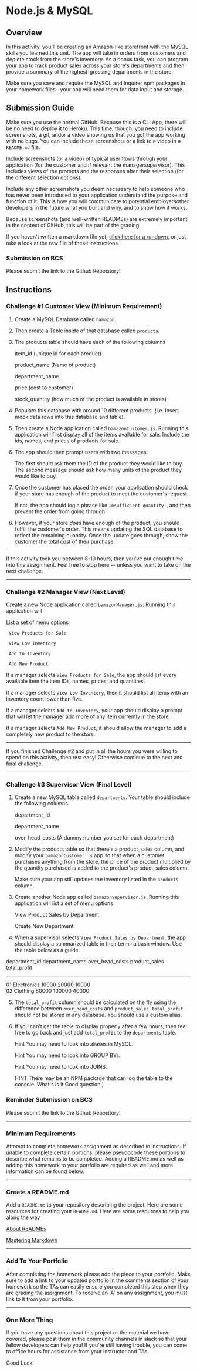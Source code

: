 # Node.js & MySQL

## Overview

In this activity, you'll be creating an Amazon-like storefront with the MySQL skills you learned this unit. The app will take in orders from customers and deplete stock from the store's inventory. As a bonus task, you can program your app to track product sales across your store's departments and then provide a summary of the highest-grossing departments in the store.

Make sure you save and require the MySQL and Inquirer npm packages in your homework files--your app will need them for data input and storage.

## Submission Guide

Make sure you use the normal GitHub. Because this is a CLI App, there will be no need to deploy it to Heroku. This time, though, you need to include screenshots, a gif, andor a video showing us that you got the app working with no bugs. You can include these screenshots or a link to a video in a `README.md` file.

 Include screenshots (or a video) of typical user flows through your application (for the customer and if relevant the managersupervisor). This includes views of the prompts and the responses after their selection (for the different selection options).

 Include any other screenshots you deem necessary to help someone who has never been introduced to your application understand the purpose and function of it. This is how you will communicate to potential employersother developers in the future what you built and why, and to show how it works. 

 Because screenshots (and well-written READMEs) are extremely important in the context of GitHub, this will be part of the grading.

If you haven't written a markdown file yet, [click here for a rundown](httpsguides.github.comfeaturesmastering-markdown), or just take a look at the raw file of these instructions.

### Submission on BCS

 Please submit the link to the Github Repository!

## Instructions

### Challenge #1 Customer View (Minimum Requirement)

1. Create a MySQL Database called `bamazon`.

2. Then create a Table inside of that database called `products`.

3. The products table should have each of the following columns

    item_id (unique id for each product)

    product_name (Name of product)

    department_name

    price (cost to customer)

    stock_quantity (how much of the product is available in stores)

4. Populate this database with around 10 different products. (i.e. Insert mock data rows into this database and table).

5. Then create a Node application called `bamazonCustomer.js`. Running this application will first display all of the items available for sale. Include the ids, names, and prices of products for sale.

6. The app should then prompt users with two messages.

    The first should ask them the ID of the product they would like to buy.
    The second message should ask how many units of the product they would like to buy.

7. Once the customer has placed the order, your application should check if your store has enough of the product to meet the customer's request.

    If not, the app should log a phrase like `Insufficient quantity!`, and then prevent the order from going through.

8. However, if your store _does_ have enough of the product, you should fulfill the customer's order.
    This means updating the SQL database to reflect the remaining quantity.
    Once the update goes through, show the customer the total cost of their purchase.

- - -

 If this activity took you between 8-10 hours, then you've put enough time into this assignment. Feel free to stop here -- unless you want to take on the next challenge.

- - -

### Challenge #2 Manager View (Next Level)

 Create a new Node application called `bamazonManager.js`. Running this application will

   List a set of menu options

     View Products for Sale
    
     View Low Inventory
    
     Add to Inventory
    
     Add New Product

   If a manager selects `View Products for Sale`, the app should list every available item the item IDs, names, prices, and quantities.

   If a manager selects `View Low Inventory`, then it should list all items with an inventory count lower than five.

   If a manager selects `Add to Inventory`, your app should display a prompt that will let the manager add more of any item currently in the store.

   If a manager selects `Add New Product`, it should allow the manager to add a completely new product to the store.

- - -

 If you finished Challenge #2 and put in all the hours you were willing to spend on this activity, then rest easy! Otherwise continue to the next and final challenge.

- - -

### Challenge #3 Supervisor View (Final Level)

1. Create a new MySQL table called `departments`. Your table should include the following columns

    department_id

    department_name

    over_head_costs (A dummy number you set for each department)

2. Modify the products table so that there's a product_sales column, and modify your `bamazonCustomer.js` app so that when a customer purchases anything from the store, the price of the product multiplied by the quantity purchased is added to the product's product_sales column.

    Make sure your app still updates the inventory listed in the `products` column.

3. Create another Node app called `bamazonSupervisor.js`. Running this application will list a set of menu options

    View Product Sales by Department
   
    Create New Department

4. When a supervisor selects `View Product Sales by Department`, the app should display a summarized table in their terminalbash window. Use the table below as a guide.

 department_id  department_name  over_head_costs  product_sales  total_profit 
 -------------  ---------------  ---------------  -------------  ------------ 
 01             Electronics      10000            20000          10000        
 02             Clothing         60000            100000         40000        

5. The `total_profit` column should be calculated on the fly using the difference between `over_head_costs` and `product_sales`. `total_profit` should not be stored in any database. You should use a custom alias.

6. If you can't get the table to display properly after a few hours, then feel free to go back and just add `total_profit` to the `departments` table.

    Hint You may need to look into aliases in MySQL.

    Hint You may need to look into GROUP BYs.

    Hint You may need to look into JOINS.

    HINT There may be an NPM package that can log the table to the console. What's is it Good question )

### Reminder Submission on BCS

 Please submit the link to the Github Repository!

- - -

### Minimum Requirements

Attempt to complete homework assignment as described in instructions. If unable to complete certain portions, please pseudocode these portions to describe what remains to be completed. Adding a README.md as well as adding this homework to your portfolio are required as well and more information can be found below.

- - -

### Create a README.md

Add a `README.md` to your repository describing the project. Here are some resources for creating your `README.md`. Here are some resources to help you along the way

 [About READMEs](httpshelp.github.comarticlesabout-readmes)

 [Mastering Markdown](httpsguides.github.comfeaturesmastering-markdown)

- - -

### Add To Your Portfolio

After completing the homework please add the piece to your portfolio. Make sure to add a link to your updated portfolio in the comments section of your homework so the TAs can easily ensure you completed this step when they are grading the assignment. To receive an 'A' on any assignment, you must link to it from your portfolio.

- - -

### One More Thing

If you have any questions about this project or the material we have covered, please post them in the community channels in slack so that your fellow developers can help you! If you're still having trouble, you can come to office hours for assistance from your instructor and TAs.

Good Luck!
